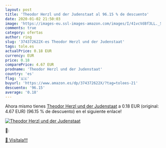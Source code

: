 ```yaml
---
layout: post
title: 'Theodor Herzl und der Judenstaat al 96.15 % de descuento'
date: 2020-01-02 21:50:03
image: 'https://images-eu.ssl-images-amazon.com/images/I/41vcVd8f3LL._SL200_.jpg'
comments: true
category: ofertas
author: ring
slug: '374372622X-es Theodor Herzl und der Judenstaat'
tags: tole.es
actualPrice: 0.18 EUR
currency: EUR
price: 0.18
comparePrice: 4.67 EUR
prodname: 'Theodor Herzl und der Judenstaat'
country: 'es'
flag: '🇪🇸'
buyurl: 'https://www.amazon.es/dp/374372622X/?tag=tolees-21'
descuento: '96.15'
average: '0.18'
---
```


Ahora mismo tienes [Theodor Herzl und der Judenstaat](https://www.amazon.es/dp/374372622X/?tag=tolees-21) a 0.18 EUR (original: 4.67 EUR) (96.15 %  de descuento) en el siguiente enlace!

[![Theodor Herzl und der Judenstaat](https://images-eu.ssl-images-amazon.com/images/I/41vcVd8f3LL._SL200_.jpg)](https://www.amazon.es/dp/374372622X/?tag=tolees-21)

🔎:


[🛒 Visítala!!!](https://www.amazon.es/dp/374372622X/?tag=tolees-21)
